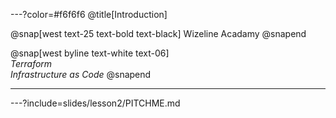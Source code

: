 ---?color=#f6f6f6
@title[Introduction]

@snap[west text-25 text-bold text-black]
Wizeline Acadamy
@snapend

@snap[west byline text-white text-06]
<br>*Terraform*<br>*Infrastructure as Code*
@snapend

---

---?include=slides/lesson2/PITCHME.md